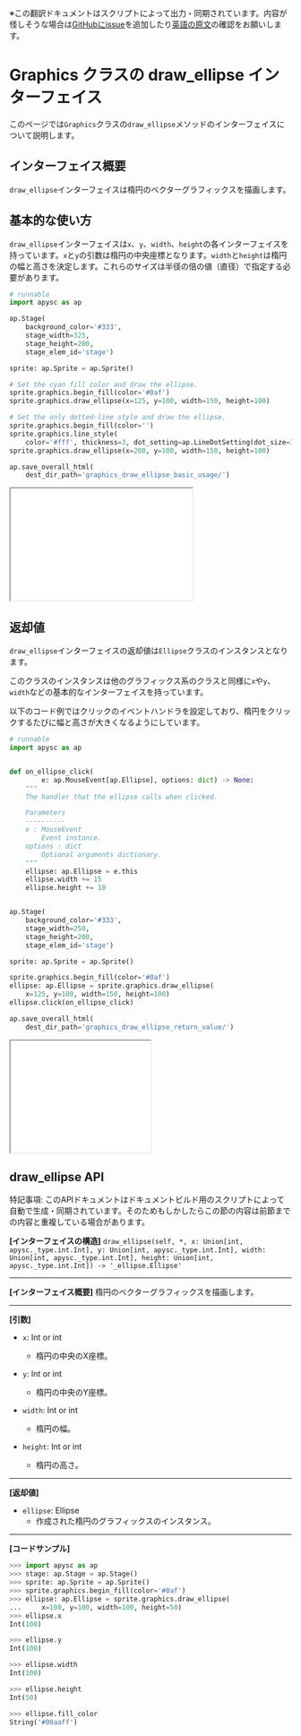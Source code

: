 <span class="inconspicuous-txt">※この翻訳ドキュメントはスクリプトによって出力・同期されています。内容が怪しそうな場合は<a href="https://github.com/simon-ritchie/apysc/issues" target="_blank">GitHubにissue</a>を追加したり[英語の原文](https://simon-ritchie.github.io/apysc/en/graphics_draw_ellipse.html)の確認をお願いします。</span>

# Graphics クラスの draw_ellipse インターフェイス

このページでは`Graphics`クラスの`draw_ellipse`メソッドのインターフェイスについて説明します。

## インターフェイス概要

`draw_ellipse`インターフェイスは楕円のベクターグラフィックスを描画します。

## 基本的な使い方

`draw_ellipse`インターフェイスは`x`、`y`、`width`、`height`の各インターフェイスを持っています。`x`と`y`の引数は楕円の中央座標となります。`width`と`height`は楕円の幅と高さを決定します。これらのサイズは半径の倍の値（直径）で指定する必要があります。

```py
# runnable
import apysc as ap

ap.Stage(
    background_color='#333',
    stage_width=325,
    stage_height=200,
    stage_elem_id='stage')

sprite: ap.Sprite = ap.Sprite()

# Set the cyan fill color and draw the ellipse.
sprite.graphics.begin_fill(color='#0af')
sprite.graphics.draw_ellipse(x=125, y=100, width=150, height=100)

# Set the only dotted-line style and draw the ellipse.
sprite.graphics.begin_fill(color='')
sprite.graphics.line_style(
    color='#fff', thickness=3, dot_setting=ap.LineDotSetting(dot_size=3))
sprite.graphics.draw_ellipse(x=200, y=100, width=150, height=100)

ap.save_overall_html(
    dest_dir_path='graphics_draw_ellipse_basic_usage/')
```

<iframe src="static/graphics_draw_ellipse_basic_usage/index.html" width="325" height="200"></iframe>

## 返却値

`draw_ellipse`インターフェイスの返却値は`Ellipse`クラスのインスタンスとなります。

このクラスのインスタンスは他のグラフィックス系のクラスと同様に`x`や`y`、`width`などの基本的なインターフェイスを持っています。

以下のコード例ではクリックのイベントハンドラを設定しており、楕円をクリックするたびに幅と高さが大きくなるようにしています。

```py
# runnable
import apysc as ap


def on_ellipse_click(
        e: ap.MouseEvent[ap.Ellipse], options: dict) -> None:
    """
    The handler that the ellipse calls when clicked.

    Parameters
    ----------
    e : MouseEvent
        Event instance.
    options : dict
        Optional arguments dictionary.
    """
    ellipse: ap.Ellipse = e.this
    ellipse.width += 15
    ellipse.height += 10


ap.Stage(
    background_color='#333',
    stage_width=250,
    stage_height=200,
    stage_elem_id='stage')

sprite: ap.Sprite = ap.Sprite()

sprite.graphics.begin_fill(color='#0af')
ellipse: ap.Ellipse = sprite.graphics.draw_ellipse(
    x=125, y=100, width=150, height=100)
ellipse.click(on_ellipse_click)

ap.save_overall_html(
    dest_dir_path='graphics_draw_ellipse_return_value/')
```

<iframe src="static/graphics_draw_ellipse_return_value/index.html" width="250" height="200"></iframe>

## draw_ellipse API

<span class="inconspicuous-txt">特記事項: このAPIドキュメントはドキュメントビルド用のスクリプトによって自動で生成・同期されています。そのためもしかしたらこの節の内容は前節までの内容と重複している場合があります。</span>

**[インターフェイスの構造]** `draw_ellipse(self, *, x: Union[int, apysc._type.int.Int], y: Union[int, apysc._type.int.Int], width: Union[int, apysc._type.int.Int], height: Union[int, apysc._type.int.Int]) -> '_ellipse.Ellipse'`<hr>

**[インターフェイス概要]** 楕円のベクターグラフィックスを描画します。<hr>

**[引数]**

- `x`: Int or int
  - 楕円の中央のX座標。

- `y`: Int or int
  - 楕円の中央のY座標。

- `width`: Int or int
  - 楕円の幅。

- `height`: Int or int
  - 楕円の高さ。

<hr>

**[返却値]**

- `ellipse`: Ellipse
  - 作成された楕円のグラフィックスのインスタンス。

<hr>

**[コードサンプル]**

```py
>>> import apysc as ap
>>> stage: ap.Stage = ap.Stage()
>>> sprite: ap.Sprite = ap.Sprite()
>>> sprite.graphics.begin_fill(color='#0af')
>>> ellipse: ap.Ellipse = sprite.graphics.draw_ellipse(
...     x=100, y=100, width=100, height=50)
>>> ellipse.x
Int(100)

>>> ellipse.y
Int(100)

>>> ellipse.width
Int(100)

>>> ellipse.height
Int(50)

>>> ellipse.fill_color
String('#00aaff')
```